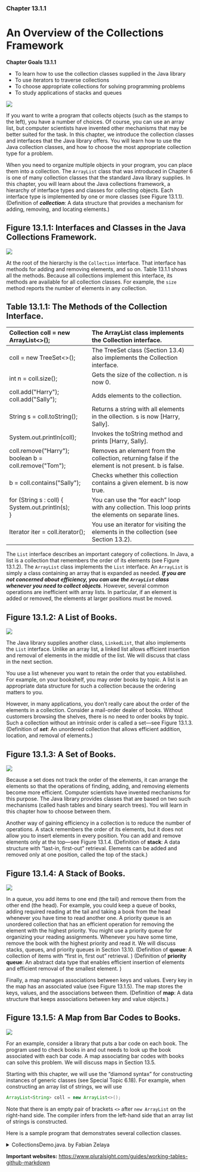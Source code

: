 ### Chapter 13.1.1

# An Overview of the Collections Framework

**Chapter Goals 13.1.1**
* To learn how to use the collection classes supplied in the Java library
* To use iterators to traverse collections
* To choose appropriate collections for solving programming problems
* To study applications of stacks and queues

![](https://zytools.zybooks.com/zyAuthor/BigJavaLateObjects/3/IMAGES/embedded_image_1_02056871-9946-49ca-a6e5-c74283968632_0SbYWohbgKnCkRCWRqdZ.png)

If you want to write a program that collects objects (such as the stamps to the left), you have a number of choices. Of course, you can use an array list, but computer scientists have invented other mechanisms that may be better suited for the task. In this chapter, we introduce the collection classes and interfaces that the Java library offers. You will learn how to use the Java collection classes, and how to choose the most appropriate collection type for a problem.

When you need to organize multiple objects in your program, you can place them into a collection. The `ArrayList` class that was introduced in Chapter 6 is one of many collection classes that the standard Java library supplies. In this chapter, you will learn about the Java collections framework, a hierarchy of interface types and classes for collecting objects. Each interface type is implemented by one or more classes (see Figure 13.1.1). (Definition of **_collection_**: A data structure that provides a mechanism for adding, removing, and locating elements.)

## Figure 13.1.1: Interfaces and Classes in the Java Collections Framework.
![](https://zytools.zybooks.com/zyAuthor/BigJavaLateObjects/3/IMAGES/embedded_image_1_dee6f249-7877-4fff-88ba-bb4de6f69633_0SbYWohbgKnCkRCWRqdZ.png)

At the root of the hierarchy is the `Collection` interface. That interface has methods for adding and removing elements, and so on. Table 13.1.1 shows all the methods. Because all collections implement this interface, its methods are available for all collection classes. For example, the `size` method reports the number of elements in any collection.

## Table 13.1.1: The Methods of the Collection Interface.
| Collection<String> coll = new ArrayList<>(); | The ArrayList class implements the Collection interface. |
| :--- | :--- |
| coll = new TreeSet<>(); | The TreeSet class (Section 13.4) also implements the Collection interface. |
| int n = coll.size(); | Gets the size of the collection. n is now 0. |
| coll.add("Harry"); <br /> coll.add("Sally"); | Adds elements to the collection. |
| String s = coll.toString(); | Returns a string with all elements in the  ollection. s is now [Harry, Sally]. |
| System.out.println(coll); | Invokes the toString method and prints [Harry, Sally]. |
| coll.remove("Harry"); <br /> boolean b = coll.remove("Tom"); | Removes an element from the collection, returning false if the element is not present. b is false. |
| b = coll.contains("Sally"); | Checks whether this collection contains a given element. b is now true. |
| for (String s : coll)  { <br />   System.out.println(s); <br />} <br /> | You can use the “for each” loop with any collection. This loop prints the elements on separate lines. |
| Iterator<String> iter = coll.iterator(); | You use an iterator for visiting the elements in the collection (see Section 13.2). |

The `List` interface describes an important category of collections. In Java, a list is a collection that remembers the order of its elements (see Figure 13.1.2). The `ArrayList` class implements the `List` interface. An `ArrayList` is simply a class containing an array that is expanded as needed. **_If you are not concerned about efficiency, you can use the `ArrayList` class whenever you need to collect objects_**. However, several common operations are inefficient with array lists. In particular, if an element is added or removed, the elements at larger positions must be moved.

## Figure 13.1.2: A List of Books.
![](https://zytools.zybooks.com/zyAuthor/BigJavaLateObjects/3/IMAGES/embedded_image_1_85220027-a1c4-4997-a5f2-929372f1c797_0SbYWohbgKnCkRCWRqdZ.png)

The Java library supplies another class, `LinkedList`, that also implements the `List` interface. Unlike an array list, a linked list allows efficient insertion and removal of elements in the middle of the list. We will discuss that class in the next section.

You use a list whenever you want to retain the order that you established. For example, on your bookshelf, you may order books by topic. A list is an appropriate data structure for such a collection because the ordering matters to you.

However, in many applications, you don’t really care about the order of the elements in a collection. Consider a mail-order dealer of books. Without customers browsing the shelves, there is no need to order books by topic. Such a collection without an intrinsic order is called a set—see Figure 13.1.3. (Definition of **_set_**: An unordered collection that allows efficient addition, location, and removal of elements.)

## Figure 13.1.3: A Set of Books.
![](https://zytools.zybooks.com/zyAuthor/BigJavaLateObjects/3/IMAGES/embedded_image_1_a6dd0ab4-9802-4c7f-bcea-0c18551c1abe_0SbYWohbgKnCkRCWRqdZ.png)

Because a set does not track the order of the elements, it can arrange the elements so that the operations of finding, adding, and removing elements become more efficient. Computer scientists have invented mechanisms for this purpose. The Java library provides classes that are based on two such mechanisms (called hash tables and binary search trees). You will learn in this chapter how to choose between them.

Another way of gaining efficiency in a collection is to reduce the number of operations. A stack remembers the order of its elements, but it does not allow you to insert elements in every position. You can add and remove elements only at the top—see Figure 13.1.4. (Definition of **stack**: A data structure with “last-in, first-out” retrieval. Elements can be added and removed only at one position, called the top of the stack.)

## Figure 13.1.4: A Stack of Books.
![](https://zytools.zybooks.com/zyAuthor/BigJavaLateObjects/3/IMAGES/embedded_image_1_a9b5120f-a8b8-47be-8a7e-fd2823596f87_0SbYWohbgKnCkRCWRqdZ.png)

In a queue, you add items to one end (the tail) and remove them from the other end (the head). For example, you could keep a queue of books, adding required reading at the tail and taking a book from the head whenever you have time to read another one. A priority queue is an unordered collection that has an efficient operation for removing the element with the highest priority. You might use a priority queue for organizing your reading assignments. Whenever you have some time, remove the book with the highest priority and read it. We will discuss stacks, queues, and priority queues in Section 13.10. (Definition of **queue**: A collection of items with “first in, first out” retrieval. ) (Definition of **priority queue**: An abstract data type that enables efficient insertion of elements and efficient removal of the smallest element. )

Finally, a map manages associations between keys and values. Every key in the map has an associated value (see Figure 13.1.5). The map stores the keys, values, and the associations between them. (Definition of **map**: A data structure that keeps associations between key and value objects.)

## Figure 13.1.5: A Map from Bar Codes to Books.
![](https://zytools.zybooks.com/zyAuthor/BigJavaLateObjects/3/IMAGES/embedded_image_1_c678e553-3094-48aa-b960-b7ccdede21ce_0SbYWohbgKnCkRCWRqdZ.png)

For an example, consider a library that puts a bar code on each book. The program used to check books in and out needs to look up the book associated with each bar code. A map associating bar codes with books can solve this problem. We will discuss maps in Section 13.5.

Starting with this chapter, we will use the “diamond syntax” for constructing instances of generic classes (see Special Topic 6.18). For example, when constructing an array list of strings, we will use
```java
ArrayList<String> coll = new ArrayList<>();
```
Note that there is an empty pair of brackets `<>` after `new ArrayList` on the right-hand side. The compiler infers from the left-hand side that an array list of strings is constructed.

Here is a sample program that demonstrates several collection classes.

<details><summary>CollectionsDemo.java. by Fabian Zelaya</summary>
<p>

#### We can hide anything, even code!

```java
import java.util.Collection;
import java.util.ArrayList;
import java.util.TreeSet;

/**
 * @author Fabian Zelaya
 * @version Fri Sep 9, 2022
 * @description CollectionsDemo.java.
 * 
 */

/**
   This program demonstrates classes from the Java collections framework.
*/
public class CollectionsDemo
{
   public static void main(String[] args)
   {
      System.out.println("Working with an ArrayList");
      workWith(new ArrayList<>());
      System.out.println("Working with a TreeSet");
      workWith(new TreeSet<>());
   }

   /**
      Shows how to work with a collection of strings.
      @param coll a collection from the Java collections framework
   */
   public static void workWith(Collection<String> coll)
   {
      coll.add("Harry");
      coll.add("Sally");
      coll.add("Fred");
      coll.add("Wilma");
      coll.add("Harry");
      System.out.println(coll);
      System.out.print("Removing Harry and Tom: ");
      System.out.print(coll.remove("Harry") + " ");
      System.out.println(coll.remove("Tom"));
      System.out.print("Looking for Harry and Sally: ");
      System.out.print(coll.contains("Harry") + " ");
      System.out.println(coll.contains("Sally"));
      for (String s : coll) 
      {
         System.out.println(s);
      }
   }
}
// FZ

/**
 * Working with an ArrayList
 * [Harry, Sally, Fred, Wilma, Harry]
 * Removing Harry and Tom: true false
 * Looking for Harry and Sally: true true
 * Sally
 * Fred
 * Wilma
 * Harry
 * Working with a TreeSet
 * [Fred, Harry, Sally, Wilma]
 * Removing Harry and Tom: true false
 * Looking for Harry and Sally: false true
 * Fred
 */
```
</p>
</details>


**Important websites:**
https://www.pluralsight.com/guides/working-tables-github-markdown